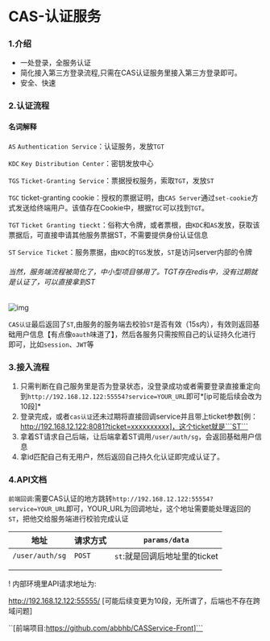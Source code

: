 # CAS-认证服务

### 1.介绍

- 一处登录，全服务认证
- 简化接入第三方登录流程,只需在CAS认证服务里接入第三方登录即可。
- 安全、快速

### 2.认证流程

#### 名词解释
```AS```
```Authentication Service```：认证服务，发放```TGT```

```KDC```
```Key Distribution Center```：密钥发放中心

```TGS```
```Ticket-Granting Service```：票据授权服务，索取```TGT```，发放```ST```

```TGC```
ticket-granting cookie：授权的票据证明，由```CAS Server```通过```set-cookie```方式发送给终端用户。该值存在Cookie中，根据```TGC```可以找到```TGT```。

```TGT```
```Ticket Granting tieckt```：俗称大令牌，或者票根，由```KDC```和```AS```发放，获取该票据后，可直接申请其他服务票据ST，不需要提供身份认证信息

```ST```
```Service Ticket```：服务票据，由```KDC```的```TGS```发放，```ST```是访问server内部的令牌



###### 当然，服务端流程被简化了，中小型项目够用了。TGT存在redis中，没有过期就是认证了，可以直接拿到ST

![img](https://imgconvert.csdnimg.cn/aHR0cHM6Ly9naXRlZS5jb20vc3VoYW93L25vdGUvcmF3L21hc3Rlci9pbWcvMjAyMDA2MDgxNDQ0MjgucG5n?x-oss-process=image/format,png)

```CAS认证```最后返回了```ST```,由服务的服务端去校验```ST```是否有效（15s内），有效则返回基础用户信息【有点像```oauth```味道了】，然后各服务只需按照自己的认证持久化进行即可，比如```session```、```JWT```等

### 3.接入流程

1. 只需判断在自己服务里是否为登录状态，没登录成功或者需要登录直接重定向到```http://192.168.12.122:55554?service=YOUR_URL```即可*[ip可能后续会改为10段]*
2. 登录完成，或者```cas认证```还未过期将直接回调service并且带上ticket参数[例：http://192.168.12.122:8081?ticket=xxxxxxxxxx]，这个ticket就是```ST```
3. 拿着ST请求自己后端，让后端拿着ST调用```/user/auth/sg```，会返回基础用户信息
4. 拿id匹配自己有无用户，然后返回自己持久化认证即完成认证了。



### 4.API文档

```前端回调```:需要CAS认证的地方跳转```http://192.168.12.122:55554?service=YOUR_URL```即可，YOUR_URL为回调地址，这个地址需要能处理返回的```ST```，把他交给服务端进行校验完成认证



| 地址                | 请求方式   | ```params/data```                 |
| ------------------- | ---------- | --------------------------------- |
| ```/user/auth/sg``` | ```POST``` | ```st```:就是回调后地址里的ticket |
|                     |            |                                   |
|                     |            |                                   |

! 内部环境里API请求地址为:

http://192.168.12.122:55555/ [可能后续变更为10段，无所谓了，后端也不存在跨域问题]


``[前端项目:https://github.com/abbhb/CASService-Front]```